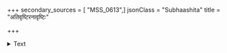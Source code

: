 +++
secondary_sources = [ "MSS_0613",]
jsonClass = "Subhaashita"
title = "अतिवृष्टिरनावृष्टिः"

+++

<details><summary>Text</summary>

अतिवृष्टिरनावृष्टिः शलभाः मूषKआः शुकाः।  
असत्करश्च दण्डश्च परचक्राणि तस्कराः॥
</details>
